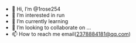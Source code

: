 - 👋 Hi, I’m @1rose254
- 👀 I’m interested in run
- 🌱 I’m currently learning 
- 💞️ I’m looking to collaborate on ...
- 📫 How to reach me email(2378884181@qq.com)

<!---
1rose254/1rose254 is a ✨ special ✨ repository because its `README.md` (this file) appears on your GitHub profile.
You can click the Preview link to take a look at your changes.
--->
